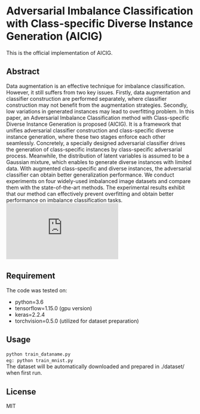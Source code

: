 # Adversarial Imbalance Classification with Class-specific Diverse Instance Generation (AICIG)
This is the official implementation of AICIG.
## Abstract
Data augmentation is an effective technique for imbalance classification. However, it still suffers from two key issues. Firstly, data augmentation and classifier construction are performed separately, where classifier construction may not
benefit from the augmentation strategies. Secondly, low variations in generated instances may lead to overfitting problem. In this paper, an Adversarial Imbalance Classification method with
Class-specific Diverse Instance Generation is proposed (AICIG). It is a framework that unifies adversarial classifier construction and class-specific diverse instance generation, where these two
stages enforce each other seamlessly. Concretely, a specially designed adversarial classifier drives the generation of class-specific instances by class-specific adversarial process. Meanwhile, the
distribution of latent variables is assumed to be a Gaussian mixture, which enables to generate diverse instances with limited data. With augmented class-specific and diverse instances, the adversarial classifier can obtain better generalization performance.
We conduct experiments on four widely-used imbalanced image datasets and compare them with the state-of-the-art methods. The experimental results exhibit that our method can effectively
prevent overfitting and obtain better performance on imbalance classification tasks.
![image](https://github.com/mysteryshen/AICIG/blob/master/model.pdf)
## Requirement
The code was tested on:
* python=3.6
* tensorflow=1.15.0 (gpu version)
* keras=2.2.4
* torchvision=0.5.0 (utilized for dataset preparation)
## Usage
`python train_dataname.py`  
`eg: python train_mnist.py`  
The dataset will be automatically downloaded and prepared in ./dataset/ when first run.
## License
MIT
